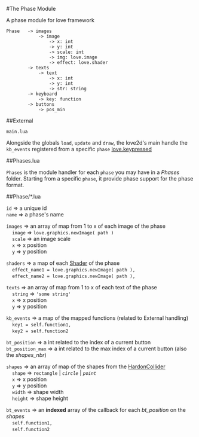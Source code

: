 #The Phase Module

A phase module for love framework

```
Phase	-> images
			-> image
				-> x: int
				-> y: int
				-> scale: int
				-> img: love.image
				-> effect: love.shader
		-> texts
			-> text
				-> x: int
				-> y: int
				-> str: string
		-> keyboard
			-> key: function
		-> buttons
			-> pos_min
```

##External

`main.lua`

Alongside the globals `load`, `update` and `draw`, the love2d's main handle the `kb_events` registered from a specific `phase` [love.keypressed](http://www.love2d.org/wiki/love.keypressed)

##Phases.lua

`Phases` is the module handler for each `phase` you may have in a _Phases_ folder. Starting from a specific `phase`, it provide phase support for the phase format.

##Phase/*.lua

`id` => a unique id<br>
`name` => a phase's name<br>

`images` => an array of map from 1 to x of each image of the phase<br>
&#160;&#160;&#160;&#160;`image` => `love.graphics.newImage( path )`<br>
&#160;&#160;&#160;&#160;`scale` => an image scale<br>
&#160;&#160;&#160;&#160;`x` => x position<br>
&#160;&#160;&#160;&#160;`y` => y position<br>

`shaders` => a map of each [Shader](https://www.love2d.org/wiki/Shader) of the phase<br>
&#160;&#160;&#160;&#160;`effect_name1 = love.graphics.newImage( path ),`<br>
&#160;&#160;&#160;&#160;`effect_name2 = love.graphics.newImage( path ),`<br>

`texts` => an array of map from 1 to x of each text of the phase<br>
&#160;&#160;&#160;&#160;`string` => `'some string'`<br>
&#160;&#160;&#160;&#160;`x` => x position<br>
&#160;&#160;&#160;&#160;`y` => y position<br>

`kb_events` => a map of the mapped functions (related to External handling)<br>
&#160;&#160;&#160;&#160;`key1 = self.function1,`<br>
&#160;&#160;&#160;&#160;`key2 = self.function2`<br>

`bt_position` => a int related to the index of a current button<br>
`bt_position_max` => a int related to the max index of a current button (also the *shapes_nbr*)<br>

`shapes` => an array of map of the shapes from the [HardonCollider](https://github.com/vrld/HardonCollider)<br>
&#160;&#160;&#160;&#160;`shape` => `rectangle` | _`circle`_ | _`point`_<br>
&#160;&#160;&#160;&#160;`x` => x position<br>
&#160;&#160;&#160;&#160;`y` => y position<br>
&#160;&#160;&#160;&#160;`width` => shape width<br>
&#160;&#160;&#160;&#160;`height` => shape height<br>

`bt_events` => an **indexed** array of the callback for each *bt_position* on the _shapes_<br>
&#160;&#160;&#160;&#160;`self.function1,`<br>
&#160;&#160;&#160;&#160;`self.function2`<br>
